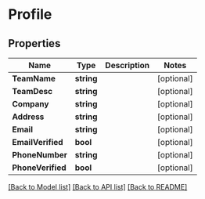 # Profile

## Properties

Name | Type | Description | Notes
------------ | ------------- | ------------- | -------------
**TeamName** | **string** |  | [optional] 
**TeamDesc** | **string** |  | [optional] 
**Company** | **string** |  | [optional] 
**Address** | **string** |  | [optional] 
**Email** | **string** |  | [optional] 
**EmailVerified** | **bool** |  | [optional] 
**PhoneNumber** | **string** |  | [optional] 
**PhoneVerified** | **bool** |  | [optional] 

[[Back to Model list]](../README.md#documentation-for-models) [[Back to API list]](../README.md#documentation-for-api-endpoints) [[Back to README]](../README.md)


